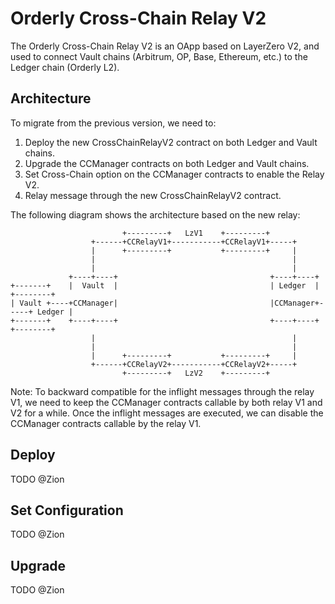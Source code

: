 # Orderly Cross-Chain Relay V2

The Orderly Cross-Chain Relay V2 is an OApp based on LayerZero V2, and used to connect Vault chains (Arbitrum, OP, Base, Ethereum, etc.) to the Ledger chain (Orderly L2).

## Architecture

To migrate from the previous version, we need to:

1. Deploy the new CrossChainRelayV2 contract on both Ledger and Vault chains.
2. Upgrade the CCManager contracts on both Ledger and Vault chains.
3. Set Cross-Chain option on the CCManager contracts to enable the Relay V2.
4. Relay message through the new CrossChainRelayV2 contract.

The following diagram shows the architecture based on the new relay:

```
                         +---------+   LzV1    +---------+
                  +------+CCRelayV1+-----------+CCRelayV1+-----+
                  |      +---------+           +---------+     |
                  |                                            |
                  |                                            |
             +----+----+                                  +----+----+
+-------+    |  Vault  |                                  | Ledger  |     +--------+
| Vault +----+CCManager|                                  |CCManager+-----+ Ledger |
+-------+    +----+----+                                  +----+----+     +--------+
                  |                                            |
                  |                                            |
                  |      +---------+           +---------+     |
                  +------+CCRelayV2+-----------+CCRelayV2+-----+
                         +---------+   LzV2    +---------+
```

Note: To backward compatible for the inflight messages through the relay V1, we need to keep the CCManager contracts callable by both relay V1 and V2 for a while. Once the inflight messages are executed, we can disable the CCManager contracts callable by the relay V1.

## Deploy

TODO @Zion

## Set Configuration

TODO @Zion

## Upgrade

TODO @Zion
